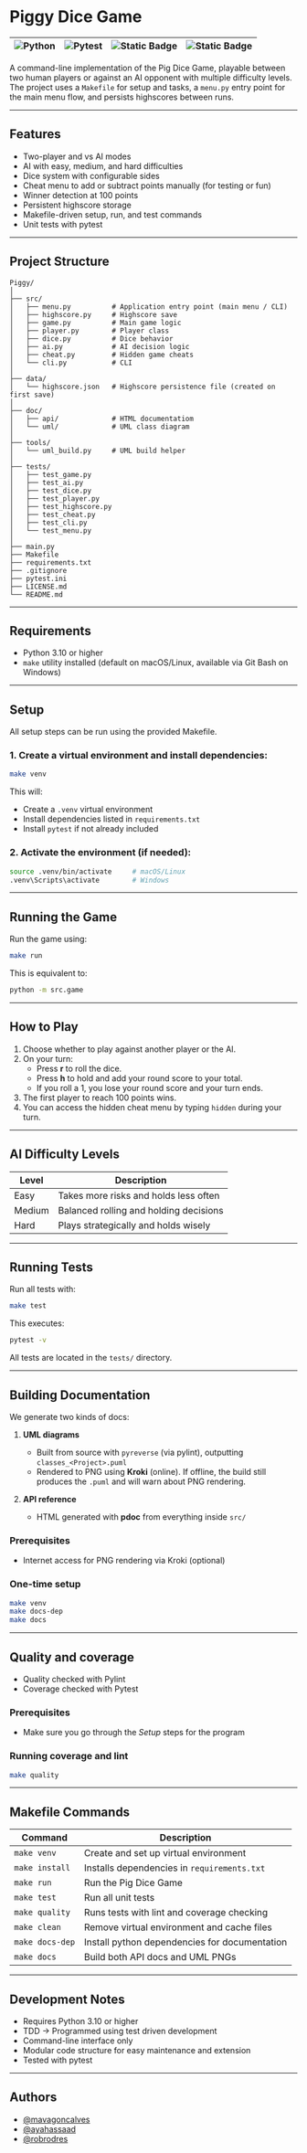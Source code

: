 # Piggy Dice Game

| ![Python](https://img.shields.io/badge/Python3.10-yellow?style=flat&logo=python) | ![Pytest](https://img.shields.io/badge/Pytest-green?style=flat&logo=pytest) | ![Static Badge](https://img.shields.io/badge/Makefile-pink?style=flat&logo=Make) | ![Static Badge](https://img.shields.io/badge/Pylint%20-%20blue?logo=pylint)  |
|---|---|---|---|

A command-line implementation of the Pig Dice Game, playable between two human players or against an AI opponent with multiple difficulty levels.  
The project uses a `Makefile` for setup and tasks, a `menu.py` entry point for the main menu flow, and persists highscores between runs.

---

## Features

- Two-player and vs AI modes
- AI with easy, medium, and hard difficulties
- Dice system with configurable sides
- Cheat menu to add or subtract points manually (for testing or fun)
- Winner detection at 100 points
- Persistent highscore storage
- Makefile-driven setup, run, and test commands
- Unit tests with pytest

---

## Project Structure

```
Piggy/
│
├── src/
│   ├── menu.py          # Application entry point (main menu / CLI)
│   ├── highscore.py     # Highscore save
│   ├── game.py          # Main game logic
│   ├── player.py        # Player class
│   ├── dice.py          # Dice behavior
│   ├── ai.py            # AI decision logic
│   ├── cheat.py         # Hidden game cheats
│   └── cli.py           # CLI
│
├── data/
│   └── highscore.json   # Highscore persistence file (created on first save)
│
├── doc/
│   ├── api/             # HTML documentatiom
│   └── uml/             # UML class diagram
│
├── tools/
│   └── uml_build.py     # UML build helper
│
├── tests/
│   ├── test_game.py
│   ├── test_ai.py
│   ├── test_dice.py
│   ├── test_player.py
│   ├── test_highscore.py
│   ├── test_cheat.py
│   ├── test_cli.py
│   └── test_menu.py
│
├── main.py
├── Makefile
├── requirements.txt
├── .gitignore
├── pytest.ini
├── LICENSE.md
└── README.md
```

---

## Requirements

- Python 3.10 or higher  
- `make` utility installed (default on macOS/Linux, available via Git Bash on Windows)

---

## Setup

All setup steps can be run using the provided Makefile.

### 1. Create a virtual environment and install dependencies:
```bash
make venv
```

This will:
- Create a `.venv` virtual environment
- Install dependencies listed in `requirements.txt`
- Install `pytest` if not already included

### 2. Activate the environment (if needed):
```bash
source .venv/bin/activate     # macOS/Linux
.venv\Scripts\activate        # Windows
```

---

## Running the Game

Run the game using:
```bash
make run
```

This is equivalent to:
```bash
python -m src.game
```

---

## How to Play

1. Choose whether to play against another player or the AI.  
2. On your turn:
   - Press **r** to roll the dice.  
   - Press **h** to hold and add your round score to your total.  
   - If you roll a 1, you lose your round score and your turn ends.  
3. The first player to reach 100 points wins.  
4. You can access the hidden cheat menu by typing `hidden` during your turn.

---

## AI Difficulty Levels

| Level | Description |
|--------|--------------|
| Easy | Takes more risks and holds less often |
| Medium | Balanced rolling and holding decisions |
| Hard | Plays strategically and holds wisely |

---

## Running Tests

Run all tests with:
```bash
make test
```
This executes:
```bash
pytest -v
```

All tests are located in the `tests/` directory.

---
## Building Documentation

We generate two kinds of docs:

1) **UML diagrams**
   - Built from source with `pyreverse` (via pylint), outputting `classes_<Project>.puml`
   - Rendered to PNG using **Kroki** (online). If offline, the build still produces the `.puml` and will warn about PNG rendering.

2) **API reference**
   - HTML generated with **pdoc** from everything inside `src/`

### Prerequisites
- Internet access for PNG rendering via Kroki (optional)

### One-time setup
```bash
make venv
make docs-dep
make docs
```
---
## Quality and coverage
- Quality checked with Pylint
- Coverage checked with Pytest

### Prerequisites
- Make sure you go through the *Setup* steps for the program

### Running coverage and lint

```bash
make quality
```

---

## Makefile Commands

| Command | Description |
|----------|-------------|
| `make venv` | Create and set up virtual environment |
| `make install` | Installs dependencies in `requirements.txt`|
| `make run` | Run the Pig Dice Game |
| `make test` | Run all unit tests |
| `make quality` | Runs tests with lint and coverage checking |
| `make clean` | Remove virtual environment and cache files |
| `make docs-dep` | Install python dependencies for documentation |
| `make docs` | Build both API docs and UML PNGs |


---

## Development Notes

- Requires Python 3.10 or higher
- TDD -> Programmed using test driven development 
- Command-line interface only  
- Modular code structure for easy maintenance and extension  
- Tested with pytest  

---



## Authors

- [@mavagoncalves](https://www.github.com/mavagoncalves)
- [@ayahassaad](https://www.github.com/ayahassaad)
- [@robrodres](https://www.github.com/robrodres)




